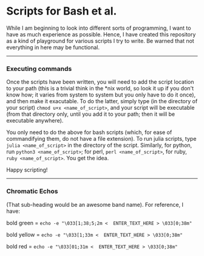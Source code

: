 # Scripts for Bash et al.

While I am beginning to look into different sorts of programming, I want to have as much experience as possible.  Hence, I have created this repository as a kind of playground for various scripts I try to write.  Be warned that not everything in here may be functional.

---

### Executing commands

Once the scripts have been written, you will need to add the script location to your path (this is a trivial think in the *nix world, so look it up if you don't know how; it varies from system to system but you only have to do it once), and then make it exacutable.  To do the latter, simply type (in the directory of your script) `chmod u+x <name_of_script>`, and your script will be executable (from that directory only, until you add it to your path; then it will be executable anywhere).

You only need to do the above for bash scripts (which, for ease of commandifying them, do not have a file extension).  To run julia scripts, type `julia <name_of_script>` in the directory of the script.  Similarly, for python, run `python3 <name_of_script>`; for perl, `perl <name_of_script>`, for ruby, `ruby <name_of_script>`.  You get the idea.

Happy scripting!

---

### Chromatic Echos

(That sub-heading would be an awesome band name).  For reference, I have:

bold green = `echo -e "\033[1;38;5;2m <  ENTER_TEXT_HERE > \033[0;38m"`

bold yellow = `echo -e "\033[1;33m <  ENTER_TEXT_HERE > \033[0;38m"`

bold red = `echo -e "\033[01;31m <  ENTER_TEXT_HERE > \033[0;38m"`
